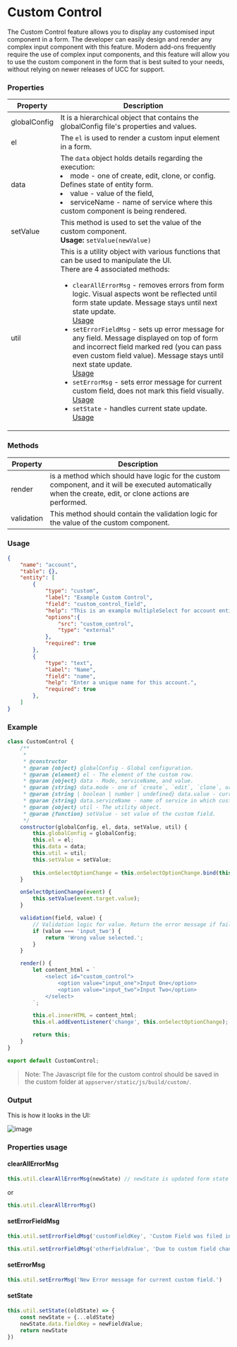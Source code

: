 # Custom Control

The Custom Control feature allows you to display any customised input component in a form. The developer can easily design and render any complex input component with this feature. Modern add-ons frequently require the use of complex input components, and this feature will allow you to use the custom component in the form that is best suited to your needs, without relying on newer releases of UCC for support.

### Properties

| Property     | Description                                                                                                                                                                                                                                                                                                                                                                                                                                                                                                                                                                                                                                                                                                  |
| ------------ | ------------------------------------------------------------------------------------------------------------------------------------------------------------------------------------------------------------------------------------------------------------------------------------------------------------------------------------------------------------------------------------------------------------------------------------------------------------------------------------------------------------------------------------------------------------------------------------------------------------------------------------------------------------------------------------------------------------ |
| globalConfig | It is a hierarchical object that contains the globalConfig file's properties and values.                                                                                                                                                                                                                                                                                                                                                                                                                                                                                                                                                                                                                     |
| el           | The `el` is used to render a custom input element in a form.                                                                                                                                                                                                                                                                                                                                                                                                                                                                                                                                                                                                                                                 |
| data         | The `data` object holds details regarding the execution: <li>mode - one of create, edit, clone, or config. Defines state of entity form.</li><li>value - value of the field,</li><li>serviceName - name of service where this custom component is being rendered.</li>                                                                                                                                                                                                                                                                                                                                                                                                                                       |
| setValue     | This method is used to set the value of the custom component. <br>**Usage:** `setValue(newValue)`                                                                                                                                                                                                                                                                                                                                                                                                                                                                                                                                                                                                            |
| util         | This is a utility object with various functions that can be used to manipulate the UI. <br>There are 4 associated methods: <ul><li>`clearAllErrorMsg` - removes errors from form logic. Visual aspects wont be reflected until form state update. Message stays until next state update.<br>[Usage](#clearallerrormsg)</li><li>`setErrorFieldMsg` - sets up error message for any field. Message displayed on top of form and incorrect field marked red (you can pass even custom field value). Message stays until next state update.<br>[Usage](#seterrorfieldmsg)</li><li>`setErrorMsg` - sets error message for current custom field, does not mark this field visually.<br>[Usage](#seterrormsg)</li><li>`setState` - handles current state update.<br> [Usage](#setstate)</li></ul> |

### Methods

| Property   | Description                                                                                                                                                |
| ---------- | ---------------------------------------------------------------------------------------------------------------------------------------------------------- |
| render     | is a method which should have logic for the custom component, and it will be executed automatically when the create, edit, or clone actions are performed. |
| validation | This method should contain the validation logic for the value of the custom component.                                                                     |

### Usage

```json
{
    "name": "account",
    "table": {},
    "entity": [
        {
            "type": "custom",
            "label": "Example Custom Control",
            "field": "custom_control_field",
            "help": "This is an example multipleSelect for account entity",
            "options":{
                "src": "custom_control",
                "type": "external"
            },
            "required": true
        },
        {
            "type": "text",
            "label": "Name",
            "field": "name",
            "help": "Enter a unique name for this account.",
            "required": true
        },
    ]
}
```

### Example

```js
class CustomControl {
    /**
     *
     * @constructor
     * @param {object} globalConfig - Global configuration.
     * @param {element} el - The element of the custom row.
     * @param {object} data - Mode, serviceName, and value.
     * @param {string} data.mode - one of `create`, `edit`, `clone`, or `config`
     * @param {string | boolean | number | undefined} data.value - current value of custom field
     * @param {string} data.serviceName - name of service in which custom field is rendered
     * @param {object} util - The utility object.
     * @param {function} setValue - set value of the custom field.
     */
    constructor(globalConfig, el, data, setValue, util) {
        this.globalConfig = globalConfig;
        this.el = el;
        this.data = data;
        this.util = util;
        this.setValue = setValue;
        
        this.onSelectOptionChange = this.onSelectOptionChange.bind(this);
    }

    onSelectOptionChange(event) {
        this.setValue(event.target.value);
    }

    validation(field, value) {
        // Validation logic for value. Return the error message if failed.
        if (value === 'input_two') {
            return 'Wrong value selected.';
        }
    }

    render() {
        let content_html = `
            <select id="custom_control">
                <option value="input_one">Input One</option>
                <option value="input_two">Input Two</option>
            </select>
        `;

        this.el.innerHTML = content_html;
        this.el.addEventListener('change', this.onSelectOptionChange);

        return this;
    }
}

export default CustomControl;
```

> Note: The Javascript file for the custom control should be saved in the custom folder at `appserver/static/js/build/custom/`.

### Output

This is how it looks in the UI:

![image](../../images/custom_ui_extensions/standard/custom_Control_Output.png)

### Properties usage

#### clearAllErrorMsg

```js
this.util.clearAllErrorMsg(newState) // newState is updated form state
```

or

```js
this.util.clearAllErrorMsg()
```

#### setErrorFieldMsg

```js
this.util.setErrorFieldMsg('customFieldKey', 'Custom Field was filed incorrectly')
```

```js
this.util.setErrorFieldMsg('otherFieldValue', 'Due to custom field changes, action on otherFieldValue is required')
```

#### setErrorMsg

```js
this.util.setErrorMsg('New Error message for current custom field.')
```

#### setState

```js
this.util.setState((oldState) => {
    const newState = {...oldState}
    newState.data.fieldKey = newFieldValue;
    return newState
})
```
